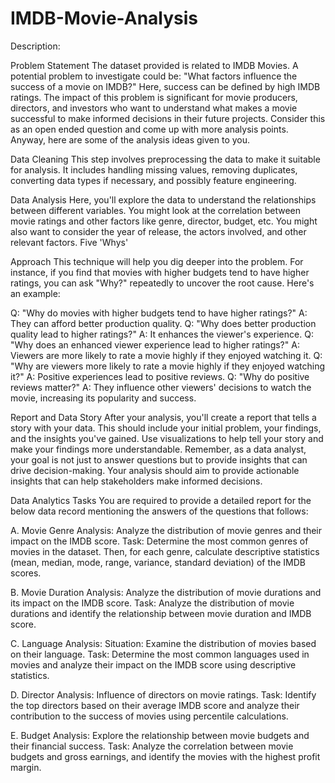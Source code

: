 # IMDB-Movie-Analysis
Description:

Problem Statement 
The dataset provided is related to IMDB Movies. A potential problem to investigate could be: "What factors influence the success of a movie on IMDB?" Here, success can be defined by high IMDB ratings. The impact of this problem is significant for movie producers, directors, and investors who want to understand what makes a movie successful to make informed decisions in their future projects. Consider this as an open ended question and come up with more analysis points. Anyway, here are some of the analysis ideas given to you. 

Data Cleaning
This step involves preprocessing the data to make it suitable for analysis. It includes handling missing values, removing duplicates, converting data types if necessary, and possibly feature engineering.

Data Analysis
Here, you'll explore the data to understand the relationships between different variables. You might look at the correlation between movie ratings and other factors like genre, director, budget, etc. You might also want to consider the year of release, the actors involved, and other relevant factors.
Five 'Whys' 

Approach
This technique will help you dig deeper into the problem. For instance, if you find that movies with higher budgets tend to have higher ratings, you can ask "Why?" repeatedly to uncover the root cause. Here's an example:

Q: "Why do movies with higher budgets tend to have higher ratings?"
A: They can afford better production quality.
Q: "Why does better production quality lead to higher ratings?"
A: It enhances the viewer's experience.
Q: "Why does an enhanced viewer experience lead to higher ratings?"
A: Viewers are more likely to rate a movie highly if they enjoyed watching it.
Q: "Why are viewers more likely to rate a movie highly if they enjoyed watching it?"
A: Positive experiences lead to positive reviews.
Q: "Why do positive reviews matter?"
A: They influence other viewers' decisions to watch the movie, increasing its popularity and success.

Report and Data Story
After your analysis, you'll create a report that tells a story with your data. This should include your initial problem, your findings, and the insights you've gained. Use visualizations to help tell your story and make your findings more understandable.
Remember, as a data analyst, your goal is not just to answer questions but to provide insights that can drive decision-making. Your analysis should aim to provide actionable insights that can help stakeholders make informed decisions.

Data Analytics Tasks
You are required to provide a detailed report for the below data record mentioning the answers of the questions that follows:

A. Movie Genre Analysis: Analyze the distribution of movie genres and their impact on the IMDB score.
Task: Determine the most common genres of movies in the dataset. Then, for each genre, calculate descriptive statistics (mean, median, mode, range, variance, standard deviation) of the IMDB scores.

B. Movie Duration Analysis: Analyze the distribution of movie durations and its impact on the IMDB score.
Task: Analyze the distribution of movie durations and identify the relationship between movie duration and IMDB score.

C. Language Analysis: Situation: Examine the distribution of movies based on their language.
Task: Determine the most common languages used in movies and analyze their impact on the IMDB score using descriptive statistics.

D. Director Analysis: Influence of directors on movie ratings.
Task: Identify the top directors based on their average IMDB score and analyze their contribution to the success of movies using percentile calculations.

E. Budget Analysis: Explore the relationship between movie budgets and their financial success.
Task: Analyze the correlation between movie budgets and gross earnings, and identify the movies with the highest profit margin.
